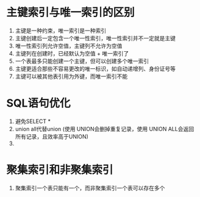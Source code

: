 # 主键索引与唯一索引的区别
1. 主键是一种约束，唯一索引是一种索引
2. 主键创建后一定包含一个唯一性索引，唯一性索引并不一定就是主键
3. 唯一性索引列允许空值，主键列不允许为空值
4. 主键列在创建时，已经默认为空值 + 唯一索引了
5. 一个表最多只能创建一个主键，但可以创建多个唯一索引
6. 主键更适合那些不容易更改的唯一标识，如自动递增列、身份证号等
7. 主键可以被其他表引用为外键，而唯一索引不能


# SQL语句优化
1. 避免SELECT *
2. union all代替union (使用 UNION会删掉重复记录，使用 UNION ALL会返回所有记录，且效率高于UNION)
3. 


# 聚集索引和非聚集索引
1. 聚集索引一个表只能有一个，而非聚集索引一个表可以存在多个